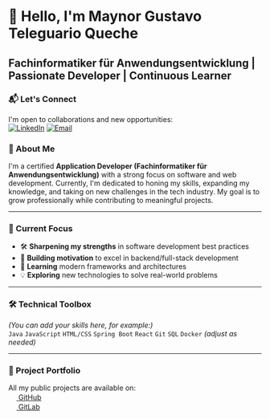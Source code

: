 # 👋 Hello, I'm Maynor Gustavo Teleguario Queche  
**Fachinformatiker für Anwendungsentwicklung | Passionate Developer | Continuous Learner**
---

### 📬 Let's Connect
I'm open to collaborations and new opportunities:  
[![LinkedIn](https://img.shields.io/badge/LinkedIn-Connect-blue)]([https://www.linkedin.com/in/your-linkedin-username/](https://www.linkedin.com/in/maynor-gustavo-teleguario-queche-b649ab1a8/]))
[![Email](https://img.shields.io/badge/Email-Contact-red)](mailto:Maynor_Teleguario@hotmail.com)





### 🚀 About Me
I'm a certified **Application Developer (Fachinformatiker für Anwendungsentwicklung)** with a strong focus on software and web development. Currently, I'm dedicated to honing my skills, expanding my knowledge, and taking on new challenges in the tech industry. My goal is to grow professionally while contributing to meaningful projects.

---

### 🔧 Current Focus
- 🛠 **Sharpening my strengths** in software development best practices
- 🚀 **Building motivation** to excel in backend/full-stack development
- 🌱 **Learning** modern frameworks and architectures
- 💡 **Exploring** new technologies to solve real-world problems

---

### 🛠 Technical Toolbox
*(You can add your skills here, for example:)*  
`Java` `JavaScript` `HTML/CSS` `Spring Boot` `React` `Git` `SQL` `Docker` *(adjust as needed)*

---

### 📂 Project Portfolio
All my public projects are available on:  
[<img src="https://github.githubassets.com/favicons/favicon.png" width=16> GitHub](https://github.com/Gustavo-Teleguario)  
[<img src="https://about.gitlab.com/images/press/logo/png/gitlab-icon-rgb.png" width=16> GitLab](https://gitlab.com/users/Gustavo-Teleguario)

